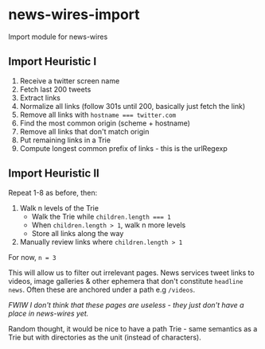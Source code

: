 # news-wires-import

Import module for news-wires

## Import Heuristic I

1. Receive a twitter screen name
2. Fetch last 200 tweets
3. Extract links
4. Normalize all links (follow 301s until 200, basically just fetch the link)
5. Remove all links with `hostname === twitter.com`
6. Find the most common origin (scheme + hostname)
7. Remove all links that don't match origin
8. Put remaining links in a Trie
9. Compute longest common prefix of links - this is the urlRegexp

## Import Heuristic II

Repeat 1-8 as before, then:

1. Walk n levels of the Trie
    * Walk the Trie while `children.length === 1`
    * When `children.length > 1`, walk n more levels
    * Store all links along the way
2. Manually review links where `children.length > 1`

For now, `n = 3`

This will allow us to filter out irrelevant pages. News services tweet links to
videos, image galleries & other ephemera that don't constitute `headline news`.
Often these are anchored under a path e.g `/videos`.

*FWIW I don't think that these pages are useless - they just don't have a place
in news-wires yet.*

Random thought, it would be nice to have a path Trie - same semantics as a Trie
but with directories as the unit (instead of characters).
